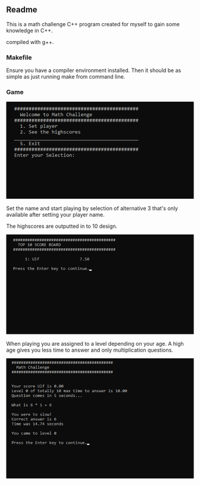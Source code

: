 ## Readme

This is a math challenge C++ program created for myself to gain some knowledge in C++.

compiled with g++.

### Makefile

Ensure you have a compiler environment installed. Then it should be as simple as just running make from command line.

### Game

![MainMenu](/docs/images/mainmenu.png)

Set the name and start playing by selection of alternative 3 that's only available after setting your player name.

The highscores are outputted in to 10 design.

![MainMenu](/docs/images/highscores.png)

When playing you are assigned to a level depending on your age. A high age gives you less time to answer and only multiplication questions.

![MainMenu](/docs/images/ingame.png)